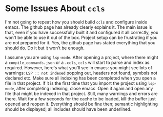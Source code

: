 # Some Issues About `ccls`

I'm not going to repeat how you should build `ccls` and configure inside emacs. The github page has already clearly explains it. The main issue is that, even if you have successfully built it and configured it all correctly, you won't be able to use it out of the box. Project setup can be frustrating if you are not prepared for it. Yes, the github page has stated everything that you should do. Do it but it won't be enough. 

I assume you are using `lsp-mode`. After opening a project, where there might a `compile_commands.json` or a `.ccls`, `ccls` will start to parse and index as required. However, here's what you'll see in emacs: you might see lots of warnings: `LSP :: not indexed` popping out, headers not found, symbols not declared etc. Make sure all indexing has been completed when you open a file in that project. If it is the first time that you import the project using `lsp-mode`, after completing indexing, close emacs. Open it again and open any file that might be indexed in that project. Still, many warnings and errors are there. Wait for a few seconds for the cache to be loaded, kill the buffer just opened and reopen it. Everything should be fine then; semantic highlighting should be displayed; all includes should have been underlined.
